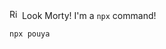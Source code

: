 <img width="16" height="16" src="https://cdn3.emoji.gg/emojis/PickleRick.gif" alt="Rick"/> Look Morty! I'm a `npx` command!
```
npx pouya
```

